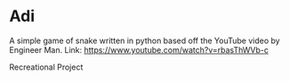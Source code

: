 # Adi
A simple game of snake written in python based off the YouTube video by Engineer Man.
Link: https://www.youtube.com/watch?v=rbasThWVb-c

Recreational Project
